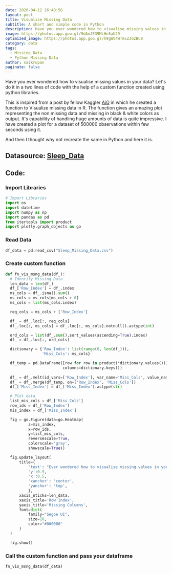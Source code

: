 ```yaml
---
date: 2020-04-12 16:40:58
layout: post
title: Visualise Missing Data
subtitle: A short and simple code in Python
description: Have you ever wondered how to visualise missing values in your data? Let's do it in a two lines of code...
image: https://photos.app.goo.gl/9dAuJE39MLHn5aU29
optimized_image: https://photos.app.goo.gl/h9gWV4WTmxZJGzBC8
category: data
tags: 
  - Missing Data
  - Python Missing Data
author: saikrupan
paginate: false
---
```


Have you ever wondered how to visualise missing values in your data? Let's do it in a two lines of code with the help of a custom function created using python libraries.

This is inspired from a post by fellow Kaggler [AiO](https://www.kaggle.com/notaapple) in which he created a function to Visualize missing data in R. The function gives an amazing plot representing the non missing data and missing  in black & white colors as output. It's capability of handling huge amounts of data is quite impressive. I have created a plot for a dataset of 500000 observations within few seconds using it.

And then I thought why not recreate the same in Python and here it is.

## Datasource: [Sleep_Data](https://github.com/opendatavis/opendatavis.github.io/Data/Sleep_Data.csv)

## Code:

### Import Libraries
```python
# Import Libraries
import os
import datetime
import numpy as np
import pandas as pd
from itertools import product
import plotly.graph_objects as go
```

### Read Data

```python
df_data = pd.read_csv("Sleep_Missing_Data.csv")
```

### Create custom function
```python
def fn_vis_msng_data(df_):
  # Identify Missing Data
  len_data = len(df_)
  df_['Row_Index'] = df_.index
  ms_cols = df_.isna().sum()
  ms_cols = ms_cols[ms_cols > 0]
  ms_cols = list(ms_cols.index)

  req_cols = ms_cols + ['Row_Index']

  df_ = df_.loc[:, req_cols]
  df_.loc[:, ms_cols] = df_.loc[:, ms_cols].notnull().astype(int)

  ord_cols = list(df_.sum().sort_values(ascending=True).index)
  df_ = df_.loc[:, ord_cols]

  dictionary = {'Row_Index': list(range(0, len(df_))),
                'Miss_Cols': ms_cols}

  df_temp = pd.DataFrame([row for row in product(*dictionary.values())], 
                         columns=dictionary.keys())
  
  df_ = df_.melt(id_vars=['Row_Index'], var_name='Miss_Cols', value_name='Miss_Index')
  df_ = df_.merge(df_temp, on=['Row_Index', 'Miss_Cols'])
  df_['Miss_Index'] = df_['Miss_Index'].astype(str)

  # Plot data
  list_mis_cols = df_['Miss_Cols']
  row_ids = df_['Row_Index']
  mis_index = df_['Miss_Index']

  fig = go.Figure(data=go.Heatmap(
          z=mis_index,
          x=row_ids,
          y=list_mis_cols,
          reversescale=True,
          colorscale='gray',
          showscale=True))

  fig.update_layout(
      title={
          'text': "Ever wondered how to visualise missing values in your data? Not anymore...!",
          'y':0.9,
          'x':0.5,
          'xanchor': 'center',
          'yanchor': 'top',
          },
      xaxis_nticks=len_data,
      xaxis_title='Row Index',
      yaxis_title='Missing Columns',
      font=dict(
          family="Segoe UI",
          size=20,
          color="#000000"
      )
  )

  fig.show()
```


### Call the custom function and pass your dataframe
```python
fn_vis_msng_data(df_data)
```